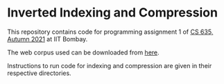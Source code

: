 # Inverted Indexing and Compression

This repository contains code for programming assignment 1 of [CS 635, Autumn 2021](https://www.cse.iitb.ac.in/~soumen/teach/2013.2A.CS635) at IIT Bombay. 

The web corpus used can be downloaded from [here](https://www.corpusdata.org/iweb_samples.asp).

Instructions to run code for indexing and compression are given in their respective directories.